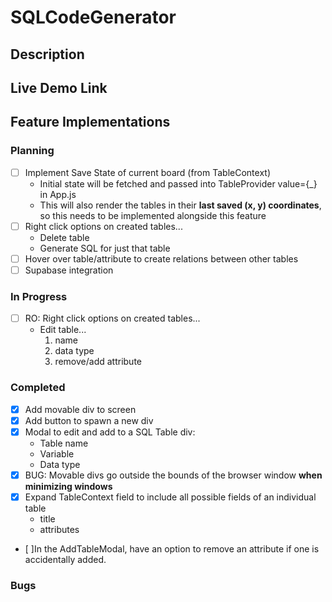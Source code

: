 # SQLCodeGenerator

## Description

## Live Demo Link

## Feature Implementations

### Planning

- [ ] Implement Save State of current board (from TableContext)
    - Initial state will be fetched and passed into TableProvider value={_} in App.js
    - This will also render the tables in their **last saved (x, y) coordinates**, so this needs to be implemented alongside this feature
- [ ] Right click options on created tables...
    - Delete table
    - Generate SQL for just that table
- [ ] Hover over table/attribute to create relations between other tables
- [ ] Supabase integration

### In Progress

- [ ] RO: Right click options on created tables...
    - Edit table...
        1. name
        2. data type 
        3. remove/add attribute

### Completed

- [x] Add movable div to screen
- [x] Add button to spawn a new div
- [x] Modal to edit and add to a SQL Table div: 
    - Table name
    - Variable
    - Data type
- [x] BUG: Movable divs go outside the bounds of the browser window **when minimizing windows**
- [x] Expand TableContext field to include all possible fields of an individual table
    - title
    - attributes
- [ ]In the AddTableModal, have an option to remove an attribute if one is accidentally added.

### Bugs

